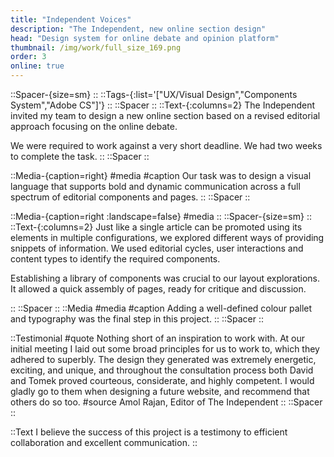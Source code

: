 ```yaml
---
title: "Independent Voices"
description: "The Independent, new online section design"
head: "Design system for online debate and opinion platform"
thumbnail: /img/work/full_size_169.png
order: 3
online: true
---
```

::Spacer-{size=sm}
::
::Tags-{:list='["UX/Visual Design","Components System","Adobe CS"]'}
::
::Spacer
::
::Text-{:columns=2}
The Independent invited my team to design a new online section based on a revised editorial approach focusing on the online debate.

We were required to work against a very short deadline. We had two weeks to complete the task. 
::
::Spacer
::

::Media-{caption=right}
#media
<box width=100% height=650px max-height=650px>
    <display alt="project image" src="/img/work/iv/iv-homepage-wf.png" :src-width=560 :src-height=1892></display>
</box>
<box width=100% height=650px max-height=650px>
    <display alt="project image" src="/img/work/iv/iv-homepage.jpg" :src-width=560 :src-height=2427></display>
</box>
#caption
Our task was to design a visual language that supports bold and dynamic communication across a full spectrum of editorial components and pages. 
::
::Spacer
::

::Media-{caption=right :landscape=false}
#media
<display alt="project image" src="/img/work/iv/wfs1.jpg" :src-width=1152 :src-height=411> </display>
<display alt="project image" src="/img/work/iv/wfs2.jpg" :src-width=1152 :src-height=411> </display>
<display alt="project image" src="/img/work/iv/wfs3.jpg" :src-width=1152 :src-height=411> </display>
<display alt="project image" src="/img/work/iv/wfs4.jpg" :src-width=1152 :src-height=411> </display>
::
::Spacer-{size=sm}
::
::Text-{:columns=2}
Just like a single article can be promoted using its elements in multiple configurations, we explored different ways of providing snippets of information. We used editorial cycles, user interactions and content types to identify the required components. 

Establishing a library of components was crucial to our layout explorations. It allowed a quick assembly of pages, ready for critique and discussion. 





::
::Spacer
::
::Media
#media
<display alt="project image" src="/img/work/iv/ivy-modules_01.jpg"> </display>
<display alt="project image" src="/img/work/iv/ivy-modules_04.jpg"> </display>
#caption
Adding a well-defined colour pallet and typography was the final step in this project. 
::
::Spacer
::

::Testimonial
#quote
Nothing short of an inspiration to work with. At our initial meeting I laid out some broad principles for us to work to, which they adhered to superbly. The design they generated was extremely energetic, exciting, and unique, and throughout the consultation process both David and Tomek proved courteous, considerate, and highly competent. I would gladly go to them when designing a future website, and recommend that others do so too.
#source
Amol Rajan,
Editor of The Independent
::
::Spacer
::

::Text
I believe the success of this project is a testimony to efficient collaboration and excellent communication. 
::